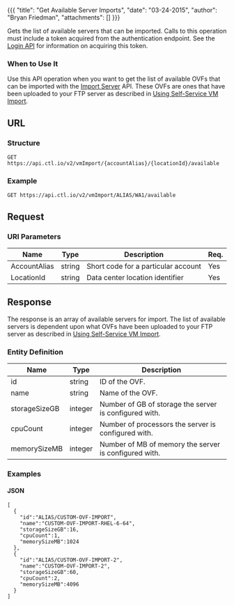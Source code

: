{{{
  "title": "Get Available Server Imports",
  "date": "03-24-2015",
  "author": "Bryan Friedman",
  "attachments": []
}}}

Gets the list of available servers that can be imported. Calls to this operation must include a token acquired from the authentication endpoint. See the [Login API](../Authentication/login.md) for information on acquiring this token.

### When to Use It

Use this API operation when you want to get the list of available OVFs that can be imported with the [Import Server](import-server.md) API. These OVFs are ones that have been uploaded to your FTP server as described in [Using Self-Service VM Import](http://www.ctl.io/knowledge-base/servers/using-self-service-vm-import/).

## URL

### Structure

    GET https://api.ctl.io/v2/vmImport/{accountAlias}/{locationId}/available

### Example

    GET https://api.ctl.io/v2/vmImport/ALIAS/WA1/available

## Request

### URI Parameters

| Name | Type | Description | Req. |
| --- | --- | --- | --- |
| AccountAlias | string | Short code for a particular account | Yes |
| LocationId | string | Data center location identifier | Yes |

## Response

The response is an array of available servers for import. The list of available servers is dependent upon what OVFs have been uploaded to your FTP server as described in [Using Self-Service VM Import](http://www.ctl.io/knowledge-base/servers/using-self-service-vm-import/).

### Entity Definition

| Name | Type | Description |
| --- | --- | --- |
| id | string | ID of the OVF. |
| name | string | Name of the OVF. |
| storageSizeGB | integer | Number of GB of storage the server is configured with. |
| cpuCount | integer | Number of processors the server is configured with. |
| memorySizeMB | integer | Number of MB of memory the server is configured with. |

### Examples

#### JSON

    [
      {
        "id":"ALIAS/CUSTOM-OVF-IMPORT",
        "name":"CUSTOM-OVF-IMPORT-RHEL-6-64",
        "storageSizeGB":16,
        "cpuCount":1,
        "memorySizeMB":1024
      },
      {
        "id":"ALIAS/CUSTOM-OVF-IMPORT-2",
        "name":"CUSTOM-OVF-IMPORT-2",
        "storageSizeGB":60,
        "cpuCount":2,
        "memorySizeMB":4096
      }
    ]
